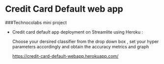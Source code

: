 # Credit Card Default web app 

###Technocolabs mini project

- Credit card default app deployment on Streamlite using Heroku :

  Choose your dersired classifier from the drop down box , set your hyper parameters accordingly and obtain the accuracy metrics and graph

  https://credit-card-default-webapp.herokuapp.com/


